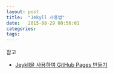 ```yaml
---
layout: post
title:  "Jekyll 사용법"
date:   2015-08-29 00:56:01
categories:
tags:
---
```


참고

- [Jeykll을 사용하여 GitHub Pages 만들기](http://blog.saltfactory.net/jekyll/upgrade-github-pages-dependency-versions.html)

